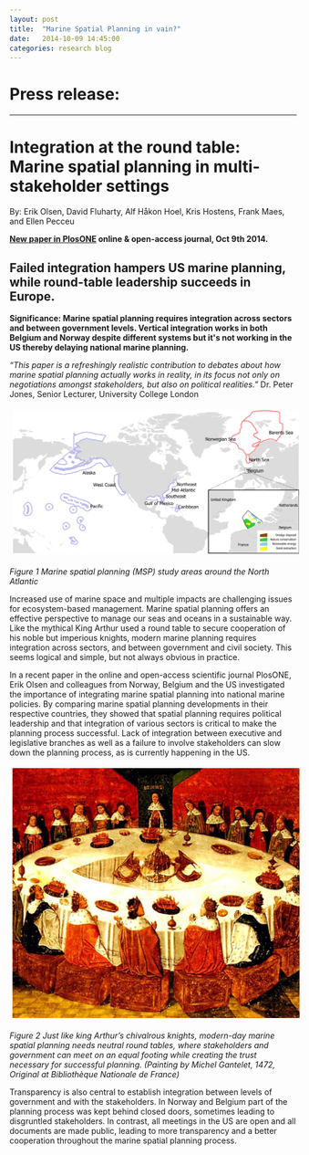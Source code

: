 ```yaml
---
layout: post
title:  "Marine Spatial Planning in vain?"
date:   2014-10-09 14:45:00
categories: research blog
---
```


Press release:
=============
<hr>


Integration at the round table: Marine spatial planning in multi-stakeholder settings
=====================================================================================
By:  Erik Olsen, David Fluharty, Alf Håkon Hoel, Kris Hostens, Frank Maes, and Ellen Pecceu


**[New paper in PlosONE](http://www.plosone.org/article/info%3Adoi%2F10.1371%2Fjournal.pone.0109964) online & open-access journal, Oct 9th 2014.**  
 
Failed integration hampers US marine planning, while round-table leadership succeeds in Europe.
-------------------------------------------------------------------------------------------------


**Significance: Marine spatial planning requires integration across sectors and between government levels. Vertical integration works in both Belgium and Norway despite different systems but it's not working in the US thereby delaying national marine planning.**  

*“This paper  is a refreshingly realistic contribution to debates about how marine spatial planning actually works in reality, in its focus not only on negotiations amongst stakeholders, but also on political realities.”* Dr. Peter Jones, Senior Lecturer, University College London

<img src="/assets/MSPintegrationmap.jpg" style="float: center;  width: 600px;  padding:5px 5px 5px 5px;"/>

*Figure 1 Marine spatial planning (MSP) study areas around the North Atlantic*

Increased use of marine space and multiple impacts are challenging issues for ecosystem-based management. Marine spatial planning offers an effective perspective to manage our seas and oceans in a sustainable way. Like the mythical King Arthur used a round table to secure cooperation of his noble but imperious knights, modern marine planning requires integration across sectors, and between government and civil society. This seems logical and simple, but  not always obvious in practice. 

In a recent paper in the online and open-access scientific journal PlosONE, Erik Olsen and colleagues from Norway, Belgium and the US investigated the importance of integrating marine spatial planning into national marine policies. By comparing marine spatial planning developments in their respective countries, they showed that spatial planning requires political leadership and that integration of various sectors is critical to make the planning process successful. Lack of integration between executive and legislative branches as well as a failure to involve stakeholders can slow down the planning process, as is currently happening in the US. 

<img src="/assets/King_Arthur_and_the_Knights_of_the_Round_Table.jpg" style="float: center;  width: 600px;  padding:5px 5px 5px 5px;"/>

*Figure 2 Just like king Arthur’s chivalrous knights, modern-day marine spatial planning needs neutral round tables, where stakeholders and government can meet on an equal footing while creating the trust necessary for successful planning. (Painting by Michel Gantelet, 1472, Original at Bibliothèque Nationale de France)*


Transparency is also central to establish integration between levels of government and with the stakeholders. In Norway and Belgium part of the planning process was kept behind closed doors, sometimes leading to disgruntled stakeholders. In contrast, all meetings in the US are open and all documents are made public, leading to more transparency and a better cooperation throughout the marine spatial planning process.
 
 